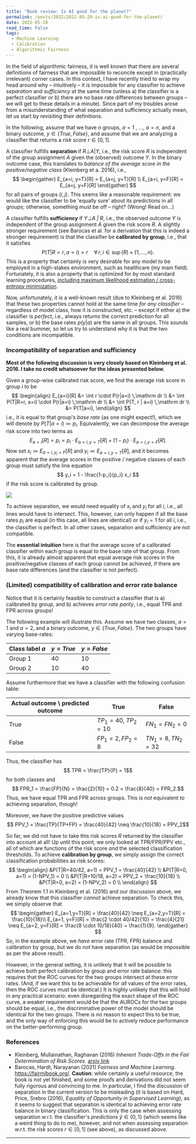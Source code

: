 ```yaml
---
title: "Book review: Is AI good for the planet?"
permalink: /posts/2022/2022-05-20-is-ai-good-for-the-planet/
date: 2022-05-20
read_time: False
tags:
  - Machine Learning
  - Calibration
  - Algorithmic Fairness
---
```


In the field of algorithmic fairness, it is well known that there are several definitions of fairness that are impossible to reconcile except in (practically irrelevant) corner cases.
In this context, I have recently tried to wrap my head around why – intuitively – it is impossible for any classifier to achieve *separation* and *sufficiency* at the same time (unless a) the classifier is a perfect classifier or b) there are no base rate differences between groups – we will get to these details in a minute).
Since part of my troubles arose from a misunderstanding of what separation and sufficiency actually mean, let us start by revisiting their definitions.

In the following, assume that we have $n$ groups, $a=1$ , ..., $a=n$, and a binary outcome, $y\in \{True, False\}$, and assume that we are analyzing a classifier that returns a *risk score* $r\in [0, 1]$. 

A classifier fulfills **separation** if $R⊥A | Y$, i.e., the risk score $R$ is independent of the group assignment $A$ given the (observed) outcome $Y$.
In the binary outcome case, this translates to *balance of the average score in the positive/negative class* (Kleinberg et a. 2016), i.e.,
$$
\begin{gather}
E_{a=i, y=T}[R] = E_{a=j, y=T}[R] \\
E_{a=i, y=F}[R] = E_{a=j, y=F}[R]
\end{gather}
$$
for all pairs of groups $(i,j)$.
This seems like a reasonable requirement: we would like the classifier to be 'equally sure' about its predictions in all groups; otherwise, something must be off – right? (Wrong! Read on...)

A classifier fulfills **sufficiency** if *Y⊥A | R*, i.e., the observed outcome *Y* is independent of the group assignment *A* given the risk score *R*.
A slightly stronger requirement (see Barocas et al. for a derivation that this is indeed a stronger requirement) is that the classifier be **calibrated by group**, i.e., that it satisfies
$$
P(T|R=r, a=i) = r \quad \forall\, r, i \in \mathop{supp_i}(R) \times \{1, \ldots, n\}.
$$
This is a property that certainly is very desirable for any model to be employed in a high-stakes environment, such as healthcare (my main field).
Fortunately, it is also a property that is optimized for by most standard learning procedures, [including maximum likelihood estimation / cross-entropy minimization](https://e-pet.github.io/posts/2022/2022-04-03-maximum-likelihood/).

Now, unfortunately, it is a well-known result (due to Kleinberg et al. 2016) that these two properties cannot hold at the same time *for any classifier* – regardless of model class, how it is constructed, etc. – except if either
a) the classifier is *perfect*, i.e., always returns the correct prediction for all samples, or
b) the base rates $p(y|a)$ are the same in all groups.
This sounds like a real bummer, so let us try to understand why it is that the two conditions are incompatible.

### Incompatibility of separation and sufficiency
**Most of the following discussion is very closely based on Kleinberg et al. 2016. I take no credit whatsoever for the ideas presented below.**

Given a group-wise calibrated risk score, we find the average risk score in group $i$ to be
$$
\begin{align}
E_{a=i}[R] &= \int r \cdot P(r|a=i) \,\mathrm dr \\
&= \int P(T|R=r, a=i) \cdot P(r|a=i) \,\mathrm dr \\
&= \int P(T, r | a=i) \,\mathrm dr \\
&= P(T|a=i),
\end{align}
$$
i.e., it is equal to that group's _base rate_ (as one might expect!), which we will denote by $P(T|a=i) \eqqcolon p_i$.
Equivalently, we can decompose the average risk score into two terms as
$$
E_{a=i}[R] = p_i = p_i \cdot E_{a=i, y=T}[R] + (1-p_i) \cdot E_{a=i, y=F}[R].
$$
Now set $x_i\coloneqq E_{a=i, y_i=F}[R]$ and $y_i \coloneqq E_{a=i, y=T}[R]$, and it becomes apparent that the average scores in the positive / negative classes of each group must satisfy the line equation
$$
	y_i = 1 - \frac{1-p_i}{p_i} x_i
$$
if the risk score is calibrated by group.

![](2022-01-19-Separation-sufficiency.png)

To achieve separation, we would need equality of $x_i$ and $y_i$ for all $i$, i.e., all lines would have to intersect.
This, however, can only happen if all the base rates $p_i$ are equal (in this case, all lines are identical) or if $y_i=1$ for all $i$, i.e., the classifier is perfect.
In all other cases, separation and sufficiency are not compatible.

The **essential intuition** here is that the average score of a calibrated classifier within each group is equal to the base rate of that group.
From this, it is already almost apparent that equal average risk scores in the positive/negative classes of each group cannot be achieved, if there are base rate differences (and the classifier is not perfect).


### (Limited) compatibility of calibration and error rate balance
Notice that it is certainly feasible to construct a classifier that is 
a) calibrated by group, and
b) achieves *error rate parity*, i.e., equal TPR and FPR across groups!

The following example will illustrate this.
Assume we have two classes, $a=1$ and $a=2$, and a binary outcome, $y\in \{True, False\}$. The two groups have varying base-rates:
 
Class label $a$ |  $y=True$ | $y=False$
--------- |  - | -
  Group 1  | 40 | 10
  Group 2  | 10 | 40

Assume furthermore that we have a classifier with the following confusion table:

Actual outcome \ predicted outcome | True | False
---- | ----- | ----
True | $TP_1=40$, $TP_2=10$ | $FN_1=FN_2=0$
False | $FP_1=2, FP_2=8$ | $TN_1=8, TN_2=32$

Thus, the classifier has
$$ TPR = \frac{TP}{P} = 1$$
for both classes and
$$ FPR_1 = \frac{FP}{N} = \frac{2}{10} = 0.2 = \frac{8}{40} = FPR_2.$$
Thus, we have equal TPR and FPR across groups.
This is *not* equivalent to achieving separation, though!

Moreover, we have the positive predictive values
$$ PPV_1 = \frac{TP}{TP+FP} = \frac{40}{42} \neq \frac{10}{18} = PPV_2$$

So far, we did not have to take this risk scores $R$ returned by the classifier into account at all!
Up until this point, we only looked at TPR/FPR/PPV etc., all of which are functions of the risk score _and_ the selected classification thresholds.
To achieve **calibration by group**, we simply assign the correct classification probabilities as risk scores:
$$
\begin{align}
&P(T|R=40/42, a=1) = PPV_1 = \frac{40}{42} \\
&P(T|R=0, a=1) = (1-NPV_1) = 0 \\
&P(T|R=10/18, a=2) = PPV_2 = \frac{10}{18} \\
&P(T|R=0, a=2) = (1-NPV_2) = 0 \\
\end{align}
$$
From Theorem 1.1 in Kleinberg et al. (2016) and our discussion above, we already know that this classifier *cannot* achieve separation. To check this, we simply observe that
$$
\begin{gather}
E_{a=1,y=T}[R] = \frac{40}{42} \neq E_{a=2,y=T}[R] = \frac{10}{18}\\
E_{a=1, y=F}[R] = \frac{2 \cdot 40/42}{10} = \frac{4}{21} \neq E_{a=2, y=F}[R] = \frac{8 \cdot 10/18}{40} = \frac{1}{9}.
\end{gather}
$$
So, in the example above, we *have* error rate (TPR, FPR) balance and calibration by group, but we do *not* have separation (as would be impossible as per the above result).

However, in the general setting, it is unlikely that it will be possible to achieve both perfect calibration by group and error rate balance:
this requires that the ROC curves for the two groups intersect at these error rates.
(And, if we want this to be achievable for _all_ values of the error rates, then the ROC curves must be identical.)
It is highly unlikely that this will hold in any practical scenario:
even disregarding the exact shape of the ROC curve, a weaker requirement would be that the AUROCs for the two groups should be equal, i.e., the discriminative power of the model should be identical for the two groups.
There is no reason to expect this to be true, and the only way of enforcing this would be to actively reduce performance on the better-performing group.

### References
- Kleinberg, Mullainathan, Raghavan (2016) *Inherent Trade-Offs in the Fair Determination of Risk Scores.* [arxiv link](http://arxiv.org/abs/1609.05807v2)
- Barocas, Hardt, Narayanan (2021) *Fairness and Machine Learning*. <https://fairmlbook.org/>. **Caution**: while certainly a useful resource, the book is not yet finished, and some proofs and derivations did not seem fully rigorous and convincing to me. In particular, I find the discussion of separation in the current version to be misleading (it is based on Hard, Price, Srebro (2016), *Equality of Opportunity in Supervised Learning*), as it seems to suggest that separation is identical to achieving error rate balance in binary classification. This is only the case when assessing separation w.r.t. the classifier's _predictions_ $\hat{y}\in\{0,1\}$ (which seems like a weird thing to do to me), however, and not when assessing separation w.r.t. the _risk scores_ $r\in [0,1]$ (see above), as discussed above.

-----
